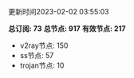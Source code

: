 更新时间2023-02-02 03:55:03

**总订阅: 73**
**总节点: 917**
**有效节点: 217**
- v2ray节点: 150
- ss节点: 57
- trojan节点: 10
